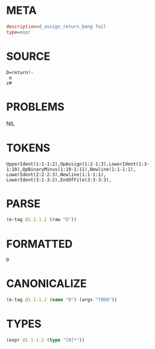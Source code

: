 # META
~~~ini
description=d_assign_return_bang fail
type=expr
~~~
# SOURCE
~~~roc
D=return!-
 e
z#
~~~
# PROBLEMS
NIL
# TOKENS
~~~zig
UpperIdent(1:1-1:2),OpAssign(1:2-1:3),LowerIdent(1:3-1:10),OpBinaryMinus(1:10-1:11),Newline(1:1-1:1),
LowerIdent(2:2-2:3),Newline(1:1-1:1),
LowerIdent(3:1-3:2),EndOfFile(3:3-3:3),
~~~
# PARSE
~~~clojure
(e-tag @1.1-1.2 (raw "D"))
~~~
# FORMATTED
~~~roc
D
~~~
# CANONICALIZE
~~~clojure
(e-tag @1.1-1.2 (name "D") (args "TODO"))
~~~
# TYPES
~~~clojure
(expr @1.1-1.2 (type "[D]*"))
~~~
